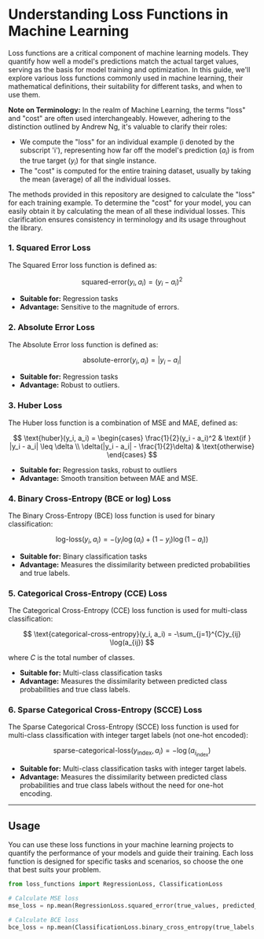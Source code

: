 # Understanding Loss Functions in Machine Learning

Loss functions are a critical component of machine learning models. They quantify how well a model's predictions match the actual target values, serving as the basis for model training and optimization. In this guide, we'll explore various loss functions commonly used in machine learning, their mathematical definitions, their suitability for different tasks, and when to use them. 

**Note on Terminology:**
In the realm of Machine Learning, the terms "loss" and "cost" are often used interchangeably. However, adhering to the distinction outlined by Andrew Ng, it's valuable to clarify their roles: 

- We compute the "loss" for an individual example (i denoted by the subscript 'i'), representing how far off the model's prediction ($a_i$) is from the true target ($y_i$) for that single instance.
- The "cost" is computed for the entire training dataset, usually by taking the mean (average) of all the individual losses.

The methods provided in this repository are designed to calculate the "loss" for each training example. To determine the "cost" for your model, you can easily obtain it by calculating the mean of all these individual losses. This clarification ensures consistency in terminology and its usage throughout the library.


### 1. Squared Error Loss

The Squared Error loss function is defined as:

$$ \text{squared-error}(y_i, a_i) = (y_i - a_i)^2 $$

- **Suitable for:** Regression tasks
- **Advantage:** Sensitive to the magnitude of errors.

### 2. Absolute Error Loss

The Absolute Error loss function is defined as:

$$ \text{absolute-error}(y_i, a_i) = |y_i - a_i| $$

- **Suitable for:** Regression tasks
- **Advantage:** Robust to outliers.

### 3. Huber Loss

The Huber loss function is a combination of MSE and MAE, defined as:

$$ \text{huber}(y_i, a_i) = \begin{cases} 
\frac{1}{2}(y_i - a_i)^2 & \text{if } |y_i - a_i| \leq \delta \\
\delta(|y_i - a_i| - \frac{1}{2}\delta) & \text{otherwise}
\end{cases} $$

- **Suitable for:** Regression tasks, robust to outliers
- **Advantage:** Smooth transition between MAE and MSE.

### 4. Binary Cross-Entropy (BCE or log) Loss

The Binary Cross-Entropy (BCE) loss function is used for binary classification:

$$ \text{log-loss}(y_i, a_i) = - (y_i \log(a_i) + (1-y_i)\log(1-a_i)) $$

- **Suitable for:** Binary classification tasks
- **Advantage:** Measures the dissimilarity between predicted probabilities and true labels.

### 5. Categorical Cross-Entropy (CCE) Loss

The Categorical Cross-Entropy (CCE) loss function is used for multi-class classification:

$$ \text{categorical-cross-entropy}(y_i, a_i) = -\sum_{j=1}^{C}y_{ij} \log(a_{ij}) $$

where $C$ is the total number of classes.

- **Suitable for:** Multi-class classification tasks
- **Advantage:** Measures the dissimilarity between predicted class probabilities and true class labels.

### 6. Sparse Categorical Cross-Entropy (SCCE) Loss

The Sparse Categorical Cross-Entropy (SCCE) loss function is used for multi-class classification with integer target labels (not one-hot encoded):

$$ \text{sparse-categorical-loss}(y_{\text{index}}, a_i) = -\log(a_{i_{\text{index}}}) $$

- **Suitable for:** Multi-class classification tasks with integer target labels.
- **Advantage:** Measures the dissimilarity between predicted class probabilities and true class labels without the need for one-hot encoding.

---

## Usage

You can use these loss functions in your machine learning projects to quantify the performance of your models and guide their training. Each loss function is designed for specific tasks and scenarios, so choose the one that best suits your problem.

```python
from loss_functions import RegressionLoss, ClassificationLoss

# Calculate MSE loss
mse_loss = np.mean(RegressionLoss.squared_error(true_values, predicted_values))

# Calculate BCE loss
bce_loss = np.mean(ClassificationLoss.binary_cross_entropy(true_labels, predicted_probs))

